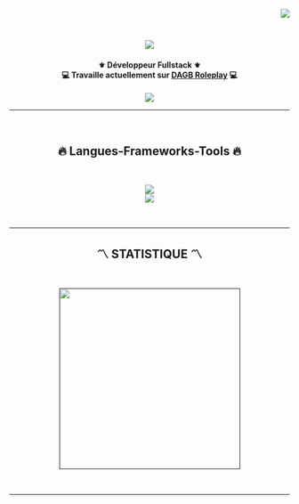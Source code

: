 <!--- P R O F I L E   V I E W S   C O U N T E R S --->

<img align="right" src="https://komarev.com/ghpvc/?username=YusuDiscord&label=Profile%20views&color=0e75b6&style=flat"><br>


<!--- P R O F I L E   B A N N E R --->



<!--- A N I M A T E D   T E X T --->

<h1 align="center">  
  <a href="">
    <img src="https://readme-typing-svg.herokuapp.com?font=Poppins&size=40&pause=1000&color=3eaf7c&center=true&vCenter=true&width=435&height=50&lines=Hey+je+suis+Yusu!"/>
  </a>
</h1>


<!--- A B O U T   M E --->

<h4 align="center">
    ⚜️ Développeur Fullstack ⚜️<br>
    💻 Travaille actuellement sur <a href="https://discord.gg/dagbroleplay">DAGB Roleplay</a> 💻<br>
</h4>


<!--- S O C I A L   M E D I A   B A D G E S --->

<div align="center">
    <a href="https://discord.gg/NUQpj5FT3w" target="_blank"><img src="https://img.shields.io/badge/Discord-1DA1F2?style=for-the-badge&logo=discord&logoColor=white" target="_blank"></a>
</div>
<hr> <!--- <hr> tag is use for Horizontal Lines --->

<!--- G I T H U B   C O N T R I B U T I O N   G R A P H --->

<p align="center">
  <br>
  <a href="https://github.com/Ashutosh00710/github-readme-activity-graph">
  </a>
</p>


<!--- L A N G U A G E - F R A M E W O R K S -  T O O L S --->

<h2 align="center">🔥 Langues-Frameworks-Tools 🔥</h2>
<br>
<p align="center">
  <a href="https://skillicons.dev">
    <img src="https://skillicons.dev/icons?i=git,nodejs,github,html,js,css,discord,express,bootstrap,scss,typescript,less,dart,java" /><br>
    <img src="https://skillicons.dev/icons?i=mongodb,vscode," />
  </a>
</p><br>


<hr>



<!--- G I T H U B   P R O F I L E   S T A T S --->

<h2 align="center">〽️ STATISTIQUE 〽️</h2>
<br>
<p align=center>
  <div align=center>
    <!-- most used language -->
    <a href=""><img width=325 align="center" src="https://github-readme-stats.vercel.app/api/top-langs/?username=APC9&hide=c%23,powershell,Mathematica,Ruby,Objective-C,Objective-C%2b%2b,Cuda&title_color=ffffff&text_color=ffffff&icon_color=61dafb&bg_color=3eaf7c&langs_count=8&layout=compact&border_color=3eaf7c&hide_border=true" /></a>
  </div>
</p>

<br>
<hr>
